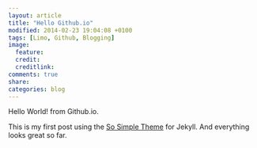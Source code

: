 ```yaml
---
layout: article
title: "Hello Github.io"
modified: 2014-02-23 19:04:08 +0100
tags: [Limo, Github, Blogging]
image:
  feature: 
  credit: 
  creditlink: 
comments: true
share: 
categories: blog
---
```


Hello World! from Github.io.

This is my first post using the [So Simple Theme](http://mmistakes.github.io/so-simple-theme/) for Jekyll. And everything looks great so far.